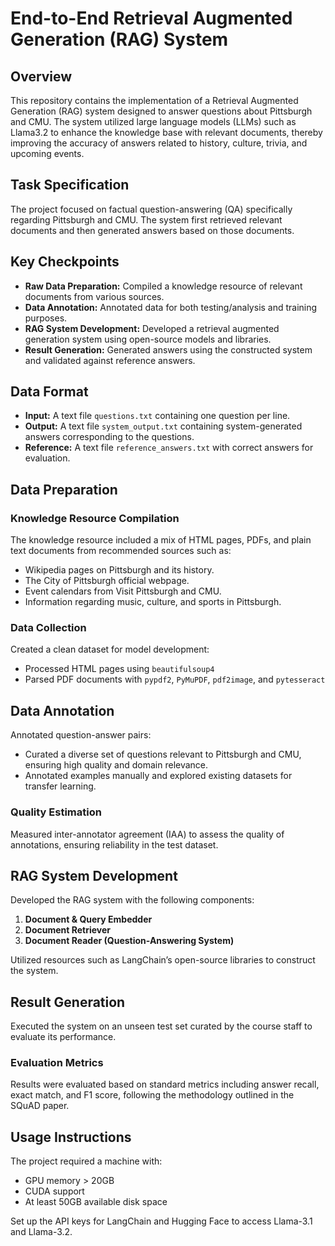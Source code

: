 # End-to-End Retrieval Augmented Generation (RAG) System

## Overview

This repository contains the implementation of a Retrieval Augmented Generation (RAG) system designed to answer questions about Pittsburgh and CMU. The system utilized large language models (LLMs) such as Llama3.2 to enhance the knowledge base with relevant documents, thereby improving the accuracy of answers related to history, culture, trivia, and upcoming events.

## Task Specification

The project focused on factual question-answering (QA) specifically regarding Pittsburgh and CMU. The system first retrieved relevant documents and then generated answers based on those documents.

## Key Checkpoints

- **Raw Data Preparation:** Compiled a knowledge resource of relevant documents from various sources.
- **Data Annotation:** Annotated data for both testing/analysis and training purposes.
- **RAG System Development:** Developed a retrieval augmented generation system using open-source models and libraries.
- **Result Generation:** Generated answers using the constructed system and validated against reference answers.

## Data Format

- **Input:** A text file `questions.txt` containing one question per line.
- **Output:** A text file `system_output.txt` containing system-generated answers corresponding to the questions.
- **Reference:** A text file `reference_answers.txt` with correct answers for evaluation.

## Data Preparation

### Knowledge Resource Compilation

The knowledge resource included a mix of HTML pages, PDFs, and plain text documents from recommended sources such as:

- Wikipedia pages on Pittsburgh and its history.
- The City of Pittsburgh official webpage.
- Event calendars from Visit Pittsburgh and CMU.
- Information regarding music, culture, and sports in Pittsburgh.

### Data Collection

Created a clean dataset for model development:

- Processed HTML pages using `beautifulsoup4`
- Parsed PDF documents with `pypdf2`, `PyMuPDF`, `pdf2image`, and `pytesseract`

## Data Annotation

Annotated question-answer pairs:

- Curated a diverse set of questions relevant to Pittsburgh and CMU, ensuring high quality and domain relevance.
- Annotated examples manually and explored existing datasets for transfer learning.

### Quality Estimation

Measured inter-annotator agreement (IAA) to assess the quality of annotations, ensuring reliability in the test dataset.

## RAG System Development

Developed the RAG system with the following components:

1. **Document & Query Embedder**
2. **Document Retriever**
3. **Document Reader (Question-Answering System)**

Utilized resources such as LangChain’s open-source libraries to construct the system.

## Result Generation

Executed the system on an unseen test set curated by the course staff to evaluate its performance. 

### Evaluation Metrics

Results were evaluated based on standard metrics including answer recall, exact match, and F1 score, following the methodology outlined in the SQuAD paper.

## Usage Instructions

The project required a machine with:

- GPU memory > 20GB
- CUDA support
- At least 50GB available disk space

Set up the API keys for LangChain and Hugging Face to access Llama-3.1 and Llama-3.2.
